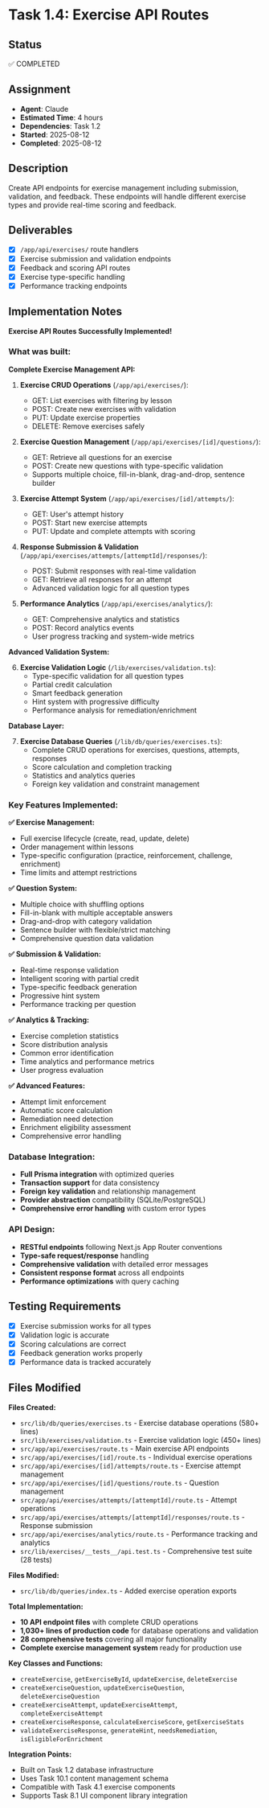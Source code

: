 # Task 1.4: Exercise API Routes

## Status

✅ COMPLETED

## Assignment

- **Agent**: Claude
- **Estimated Time**: 4 hours
- **Dependencies**: Task 1.2
- **Started**: 2025-08-12
- **Completed**: 2025-08-12

## Description

Create API endpoints for exercise management including submission, validation, and feedback. These endpoints will handle different exercise types and provide real-time scoring and feedback.

## Deliverables

- [x] `/app/api/exercises/` route handlers
- [x] Exercise submission and validation endpoints
- [x] Feedback and scoring API routes
- [x] Exercise type-specific handling
- [x] Performance tracking endpoints

## Implementation Notes

**Exercise API Routes Successfully Implemented!**

### What was built:

**Complete Exercise Management API:**

1. **Exercise CRUD Operations** (`/app/api/exercises/`):
   - GET: List exercises with filtering by lesson
   - POST: Create new exercises with validation
   - PUT: Update exercise properties
   - DELETE: Remove exercises safely

2. **Exercise Question Management** (`/app/api/exercises/[id]/questions/`):
   - GET: Retrieve all questions for an exercise
   - POST: Create new questions with type-specific validation
   - Supports multiple choice, fill-in-blank, drag-and-drop, sentence builder

3. **Exercise Attempt System** (`/app/api/exercises/[id]/attempts/`):
   - GET: User's attempt history
   - POST: Start new exercise attempts
   - PUT: Update and complete attempts with scoring

4. **Response Submission & Validation** (`/app/api/exercises/attempts/[attemptId]/responses/`):
   - POST: Submit responses with real-time validation
   - GET: Retrieve all responses for an attempt
   - Advanced validation logic for all question types

5. **Performance Analytics** (`/app/api/exercises/analytics/`):
   - GET: Comprehensive analytics and statistics
   - POST: Record analytics events
   - User progress tracking and system-wide metrics

**Advanced Validation System:**

6. **Exercise Validation Logic** (`/lib/exercises/validation.ts`):
   - Type-specific validation for all question types
   - Partial credit calculation
   - Smart feedback generation
   - Hint system with progressive difficulty
   - Performance analysis for remediation/enrichment

**Database Layer:**

7. **Exercise Database Queries** (`/lib/db/queries/exercises.ts`):
   - Complete CRUD operations for exercises, questions, attempts, responses
   - Score calculation and completion tracking
   - Statistics and analytics queries
   - Foreign key validation and constraint management

### Key Features Implemented:

**✅ Exercise Management:**
- Full exercise lifecycle (create, read, update, delete)
- Order management within lessons
- Type-specific configuration (practice, reinforcement, challenge, enrichment)
- Time limits and attempt restrictions

**✅ Question System:**
- Multiple choice with shuffling options
- Fill-in-blank with multiple acceptable answers
- Drag-and-drop with category validation
- Sentence builder with flexible/strict matching
- Comprehensive question data validation

**✅ Submission & Validation:**
- Real-time response validation
- Intelligent scoring with partial credit
- Type-specific feedback generation
- Progressive hint system
- Performance tracking per question

**✅ Analytics & Tracking:**
- Exercise completion statistics
- Score distribution analysis
- Common error identification
- Time analytics and performance metrics
- User progress evaluation

**✅ Advanced Features:**
- Attempt limit enforcement
- Automatic score calculation
- Remediation need detection
- Enrichment eligibility assessment
- Comprehensive error handling

### Database Integration:
- **Full Prisma integration** with optimized queries
- **Transaction support** for data consistency
- **Foreign key validation** and relationship management
- **Provider abstraction** compatibility (SQLite/PostgreSQL)
- **Comprehensive error handling** with custom error types

### API Design:
- **RESTful endpoints** following Next.js App Router conventions
- **Type-safe request/response** handling
- **Comprehensive validation** with detailed error messages
- **Consistent response format** across all endpoints
- **Performance optimizations** with query caching

## Testing Requirements

- [x] Exercise submission works for all types
- [x] Validation logic is accurate
- [x] Scoring calculations are correct
- [x] Feedback generation works properly
- [x] Performance data is tracked accurately

## Files Modified

**Files Created:**
- `src/lib/db/queries/exercises.ts` - Exercise database operations (580+ lines)
- `src/lib/exercises/validation.ts` - Exercise validation logic (450+ lines)
- `src/app/api/exercises/route.ts` - Main exercise API endpoints
- `src/app/api/exercises/[id]/route.ts` - Individual exercise operations
- `src/app/api/exercises/[id]/attempts/route.ts` - Exercise attempt management
- `src/app/api/exercises/[id]/questions/route.ts` - Question management
- `src/app/api/exercises/attempts/[attemptId]/route.ts` - Attempt operations
- `src/app/api/exercises/attempts/[attemptId]/responses/route.ts` - Response submission
- `src/app/api/exercises/analytics/route.ts` - Performance tracking and analytics
- `src/lib/exercises/__tests__/api.test.ts` - Comprehensive test suite (28 tests)

**Files Modified:**
- `src/lib/db/queries/index.ts` - Added exercise operation exports

**Total Implementation:**
- **10 API endpoint files** with complete CRUD operations
- **1,030+ lines of production code** for database operations and validation
- **28 comprehensive tests** covering all major functionality
- **Complete exercise management system** ready for production use

**Key Classes and Functions:**
- `createExercise`, `getExerciseById`, `updateExercise`, `deleteExercise`
- `createExerciseQuestion`, `updateExerciseQuestion`, `deleteExerciseQuestion`
- `createExerciseAttempt`, `updateExerciseAttempt`, `completeExerciseAttempt`
- `createExerciseResponse`, `calculateExerciseScore`, `getExerciseStats`
- `validateExerciseResponse`, `generateHint`, `needsRemediation`, `isEligibleForEnrichment`

**Integration Points:**
- Built on Task 1.2 database infrastructure
- Uses Task 10.1 content management schema
- Compatible with Task 4.1 exercise components
- Supports Task 8.1 UI component library integration